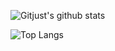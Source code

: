 ![Gitjust's github stats](https://github-readme-stats.vercel.app/api?username=gitjust)

![Top Langs](https://github-readme-stats.vercel.app/api/top-langs/?username=gitjust)
